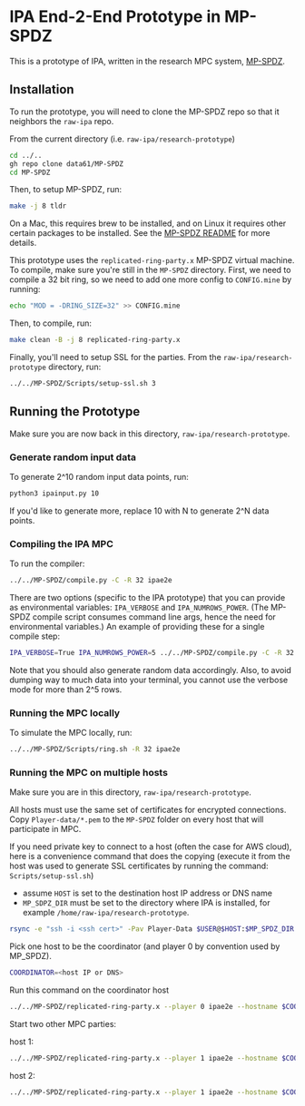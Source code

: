 # IPA End-2-End Prototype in MP-SPDZ

This is a prototype of IPA, written in the research MPC system, [MP-SPDZ](https://github.com/data61/MP-SPDZ).


## Installation

To run the prototype, you will need to clone the MP-SPDZ repo so that it neighbors the `raw-ipa` repo.

From the current directory (i.e. `raw-ipa/research-prototype`)

```bash
cd ../..
gh repo clone data61/MP-SPDZ
cd MP-SPDZ

```

Then, to setup MP-SPDZ, run:

```bash
make -j 8 tldr
```

On a Mac, this requires brew to be installed, and on Linux it requires other certain packages to be installed. See the [MP-SPDZ README](https://github.com/data61/MP-SPDZ#tldr-source-distribution) for more details.

This prototype uses the `replicated-ring-party.x` MP-SPDZ virtual machine. To compile, make sure you're still in the `MP-SPDZ` directory. First, we need to compile a 32 bit ring, so we need to add one more config to `CONFIG.mine` by running:

```bash
echo "MOD = -DRING_SIZE=32" >> CONFIG.mine
```

Then, to compile, run:
```bash
make clean -B -j 8 replicated-ring-party.x
```

Finally, you'll need to setup SSL for the parties. From the `raw-ipa/research-prototype` directory, run:

```bash
../../MP-SPDZ/Scripts/setup-ssl.sh 3
```

## Running the Prototype

Make sure you are now back in this directory, `raw-ipa/research-prototype`.


### Generate random input data

To generate 2^10 random input data points, run:

```bash
python3 ipainput.py 10
```

If you'd like to generate more, replace 10 with N to generate 2^N data points.

### Compiling the IPA MPC
To run the compiler:

```bash
../../MP-SPDZ/compile.py -C -R 32 ipae2e
```

There are two options (specific to the IPA prototype) that you can provide as environmental variables: `IPA_VERBOSE` and `IPA_NUMROWS_POWER`. (The MP-SPDZ compile script consumes command line args, hence the need for environmental variables.) An example of providing these for a single compile step:

```bash
IPA_VERBOSE=True IPA_NUMROWS_POWER=5 ../../MP-SPDZ/compile.py -C -R 32 ipae2e
```

Note that you should also generate random data accordingly. Also, to avoid dumping way to much data into your terminal, you cannot use the verbose mode for more than 2^5 rows.

### Running the MPC locally

To simulate the MPC locally, run:

```bash
../../MP-SPDZ/Scripts/ring.sh -R 32 ipae2e
```

### Running the MPC on multiple hosts

Make sure you are in this directory, `raw-ipa/research-prototype`.

All hosts must use the same set of certificates for encrypted connections. Copy `Player-data/*.pem` to the `MP-SPDZ`
folder on every host that will participate in MPC. 

If you need private key to connect to a host (often the case for AWS cloud), here is a convenience command that does 
the copying (execute it from the host was used to generate SSL certificates by running the command: `Scripts/setup-ssl.sh`)

* assume `HOST` is set to the destination host IP address or DNS name
* `MP_SDPZ_DIR` must be set to the directory where IPA is installed, for example `/home/raw-ipa/research-prototype`.

```bash
rsync -e "ssh -i <ssh cert>" -Pav Player-Data $USER@$HOST:$MP_SPDZ_DIR
```

Pick one host to be the coordinator (and player 0 by convention used by MP_SPDZ).

```bash
COORDINATOR=<host IP or DNS>
```

Run this command on the coordinator host

```bash
../../MP-SPDZ/replicated-ring-party.x --player 0 ipae2e --hostname $COORDINATOR
```

Start two other MPC parties:

host 1:
```bash
../../MP-SPDZ/replicated-ring-party.x --player 1 ipae2e --hostname $COORDINATOR
```

host 2:
```bash
../../MP-SPDZ/replicated-ring-party.x --player 1 ipae2e --hostname $COORDINATOR
```
